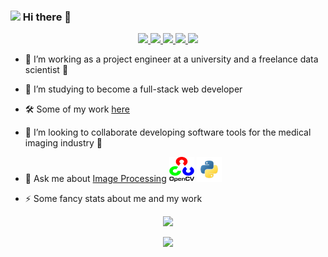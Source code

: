 <!--
**jlulloaa/jlulloaa** is a ✨ _special_ ✨ repository because its `README.md` (this file) appears on your GitHub profile.

<img src="https://github.com/github/explore/blob/main/topics/mongodb/mongodb.png" height=32px> <img src="https://github.com/github/explore/blob/main/topics/express/express.png" height=48px> <img src="https://github.com/github/explore/blob/main/topics/react/react.png" height=32px> <img src="https://github.com/github/explore/blob/main/topics/nodejs/nodejs.png" height=32px>

Here are some ideas to get you started: -->

### <img src="https://user-images.githubusercontent.com/84105116/170806688-2126e7d7-53b4-455f-bb70-d43e7256bf8b.png" height=64px> Hi there 👋

<p align=center> 
  <a href="https://www.linkedin.com/in/joseulloa/" target="_blank"> <img src="https://img.shields.io/badge/LinkedIn-0077B5?style=for-the-badge&logo=linkedin&logoColor=white"> </a>
<a href="https://twitter.com/joselu2013"	target="_blank"> <img src="https://img.shields.io/badge/Twitter-1DA1F2?style=for-the-badge&logo=twitter&logoColor=white"> </a>
<a href="https://github.com/jlulloaa"	target="_blank"> <img src="https://img.shields.io/badge/GitHub-100000?style=for-the-badge&logo=github&logoColor=white"> </a>
<a href="https://gitlab.com/jose.ulloa" 	target="_blank"> <img src="https://img.shields.io/badge/GitLab-330F63?style=for-the-badge&logo=gitlab&logoColor=white"> </a>
<a href="https://www.instagram.com/jlua1975"	target="_blank"> <img src="https://img.shields.io/badge/Instagram-E4405F?style=for-the-badge&logo=instagram&logoColor=white"> </a>
</p>

- 🏫 I’m working as a project engineer at a university and a freelance data scientist 🧠
- 🧭 I’m studying to become a full-stack web developer 
- 🛠️ Some of my work [here](https://jlulloaa.github.io) 

- 🤝 I’m looking to collaborate developing software tools for the medical imaging industry 🩻

- 💬 Ask me about [Image Processing](https://en.wikipedia.org/wiki/Digital_image_processing)  <a href="https://opencv.org/"> <img height="40" src="https://github.com/github/explore/blob/main/topics/opencv/opencv.png"></a>  <a href="https://www.python.org/"> <img height="40" src="https://github.com/github/explore/blob/main/topics/python/python.png"></a>

- ⚡ Some fancy stats about me and my work

<p align=center> <img src="https://github-readme-stats.vercel.app/api?username=jlulloaa&theme=highcontrast&show_icons=true&count_private=true"></p>
<p align=center> <img src="https://github-readme-stats.vercel.app/api/top-langs/?username=jlulloaa"></p>
